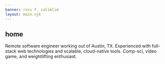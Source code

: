 ```yaml
---
banner: ross f. calimlim
layout: main.njk
---
```


## home
Remote software engineer working out of Austin, TX. Experienced with full-stack web technologies and scalable, cloud-native tools. Comp-sci, video game, and weightlifting enthusiast.
